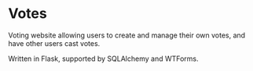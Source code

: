 # Votes
Voting website allowing users to create and manage their own votes, and have other users cast votes.

Written in Flask, supported by SQLAlchemy and WTForms.